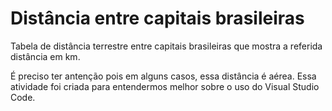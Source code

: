 # Distância entre capitais brasileiras
Tabela de distância terrestre entre capitais brasileiras que mostra a referida distância em km.

 É preciso ter antenção pois em alguns casos, essa distância é aérea.
 Essa atividade foi criada para entendermos melhor sobre o uso do Visual Studio Code.
